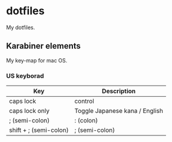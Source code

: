 # dotfiles

My dotfiles.

## Karabiner elements

My key-map for mac OS.

### US keyborad

| Key                    | Description                    |
|------------------------|--------------------------------|
| caps lock              | control                        |
| caps lock only         | Toggle Japanese kana / English |
| ; (semi-colon)         | : (colon)                      |
| shift + ; (semi-colon) | ; (semi-colon)                 |
